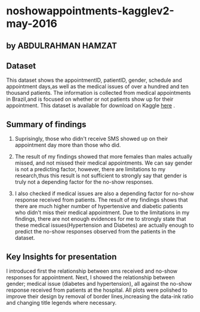# noshowappointments-kagglev2-may-2016
## by ABDULRAHMAN HAMZAT

## Dataset
This dataset shows the appointmentID, patientID, gender, schedule and appointment days,as well as the medical issues of over a hundred and ten thousand patients. The information is collected from medical appointments in Brazil,and is focused on whether or not patients show up for their appointment.
This dataset is available for download on Kaggle [here]( https://www.kaggle.com/joniarroba/noshowappointments) .

## Summary of findings
1. Suprisingly, those who didn't receive SMS showed up on their appointment day more than those who did.

2. The result of my findings showed that more females than males actually missed, and not missed their medical appointments. We can say gender is not a predicting factor, however, there are limitations to my research,thus this result is not sufficient to strongly say that gender is truly not a depending factor for the no-show responses.

3. I also checked if medical issues are also a depending factor for no-show response received from patients. The result of my findings shows that there are much higher number of hypertensive and diabetic patients who didn't miss their medical appointment.
 Due to the limitations in my findings, there are not enough evidences for me to strongly state that these medical issues(Hypertension and Diabetes) are actually enough to predict the no-show responses observed from the patients in the dataset.

## Key Insights for presentation
I introduced first the relationship between sms received and no-show responses for appointment. Next, I showed the relationship between gender; medical issue (diabetes and hypertension), all against the no-show response received from patients at the hospital.
All plots were polished to improve their design by removal of border lines,increasing the data-ink ratio and changing title legends where necessary.
